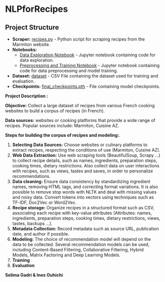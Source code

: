 # NLPforRecipes

## **Project Structure**

- **Scraper:** [recipes.py](recipescraper/recipescraper/spiders/recipes.py) - Python script for scraping recipes from the Marmiton website.
- **Notebooks:**
  - [Data Exploration Notebook](data_exploration.ipynb) - Jupyter notebook containing code for data exploration.
  - [Preprocessing and Training Notebook](NLPRecipesClassificationTypeOfRecipe.ipynb) - Jupyter notebook containing code for data preprocessing and model training.
- **Dataset:** [dataset](https://drive.google.com/file/d/1mTUZPUXeXSPW1N-oA9Ubp7XjgPovSxaQ/view?usp=drive_link) - CSV File containing the dataset used for training and evaluation.
- **Checkpoints:** [final_checkpoints.pth]([checkpoints/](https://drive.google.com/file/d/1iHag8JuQYJoT6geBgv1FV00Pb0RPH0oc/view?usp=sharing)) - File containing model checkpoints.

**Project Description :**

**Objective:** Collect a large dataset of recipes from various French cooking websites to build a corpus of recipes (in French).

**Data sources:** websites or cooking platforms that provide a wide range of recipes. Popular sources include: Marmiton, Cuisine AZ.

**Steps for building the corpus of recipes and modeling:**.

1. **Selecting Data Sources:** Choose websites or culinary platforms to extract recipes, respecting the conditions of use (Marmiton, Cuisine AZ).
1. **Web Data Extraction:** Use web scraping tools (BeautifulSoup, Scrapy ...) to collect recipe details, such as names, ingredients, preparation steps, cooking times, dietary restrictions. Also collect data on user interactions with recipes, such as views, tastes and saves, in order to personalize recommendations.
1. **Data cleaning:** Ensure data consistency by standardizing ingredient names, removing HTML tags, and correcting format variations. It is also possible to remove stop words with NLTK and deal with missing values and noisy data. Convert tokens into vectors using techniques such as TF-IDF, Doc2Vec or Word2Vec.
1. **Recipe storage:** Organize recipes in a structured format such as CSV, associating each recipe with key-value attributes (Attributes: names, ingredients, preparation steps, cooking times, dietary restrictions, views, tastes, backups ...).
1. **Metadata Collection:** Record metadata such as source URL, publication date, and author if possible.
1. **Modeling:** The choice of recommendation model will depend on the data to be collected. Several recommendation models can be used, including Content-Based Filtering, Collaborative Filtering, Hybrid Models, Matrix Factoring and Deep Learning Models.
1. **Training**
1. **Evaluation** 



**Selima Gadri \& Ines Ouhichi**
